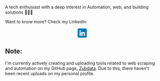 A tech enthusiast with a deep interest in Automation, web, and building solutions 👨‍💻🤖

Want to know more?
Check my LinkedIn: 
<br>

<div align="center">
    <a href="https://www.linkedin.com/in/mzubairtahir07" target="_blank" style="text-decoration: none; display: inline-block;">
        <img src="images/linkedin.png" alt="LinkedIn" style="width: 30px; height: 30px;">
    </a>
    
</div>

## Note:
I'm currently actively creating and uploading tools related to web scraping and automation on my GitHub page, [Zubdata](https://github.com/Zubdata). Due to this, there haven't been recent uploads on my personal profile.
